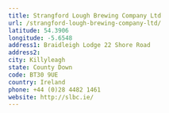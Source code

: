 ```yaml
---
title: Strangford Lough Brewing Company Ltd
url: /strangford-lough-brewing-company-ltd/
latitude: 54.3906
longitude: -5.6548
address1: Braidleigh Lodge 22 Shore Road
address2: 
city: Killyleagh
state: County Down
code: BT30 9UE
country: Ireland
phone: +44 (0)28 4482 1461
website: http://slbc.ie/
---
```


